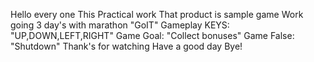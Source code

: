 Hello every one
This Practical work
That product is sample game
Work going 3 day's with marathon "GoIT"
Gameplay KEYS: "UP,DOWN,LEFT,RIGHT"
Game Goal: "Collect bonuses"
Game False: "Shutdown"
Thank's for watching
Have a good day
Bye!
